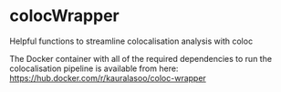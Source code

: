 # colocWrapper
Helpful functions to streamline colocalisation analysis with coloc

The Docker container with all of the required dependencies to run the colocalisation pipeline is available from here:
https://hub.docker.com/r/kauralasoo/coloc-wrapper
